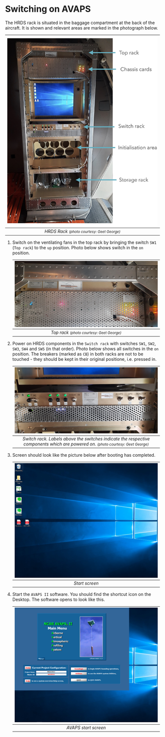 # Switching on AVAPS

The HRDS rack is situated in the baggage compartment at the back of the aircraft. It is shown and relevant areas are marked in the photograph below.

| ![Dropsonde Rack](../graphics/screenshot_dropsonde_rack.jpg) |
| :-------------------------------------------------------------: |
|    *HRDS Rack <small>(photo courtesy: Geet George)</small>*     |

1. Switch on the ventilating fans in the top rack by bringing the switch `SW1` (`Top rack`) to the `up` position. Photo below shows switch in the `on` position.

    |        ![Top rack](../graphics/top_rack.jpg)         |
    | :-----------------------------------------------------: |
    | *Top rack <small>(photo courtesy: Geet George)</small>* |

2. Power on HRDS components in the `Switch rack` with switches `SW1`, `SW2`, `SW3`, `SW4` and `SW5` (in that order). Photo below shows all switches in the `on` position. The breakers (marked as `CB`) in both racks are not to be touched - they should be kept in their original positione, i.e. pressed in.

    |                                                 ![Switch rack](../graphics/switch_rack.jpg)                                                  |
    | :---------------------------------------------------------------------------------------------------------------------------------------------: |
    | *Switch rack. Labels above the switches indicate the respective components which are powered on.  <small>(photo courtesy: Geet George)</small>* |

3. Screen should look like the picture below after booting has completed.

    | ![Start screen](../graphics/start_screen.png) |
    | :----------------------------------------------: |
    |                  *Start screen*                  |

4. Start the `AVAPS II` software. You should find the shortcut icon on the Desktop. The software opens to look like this.

    | ![AVAPS start screen](../graphics/start_avaps.png) |
    | :---------------------------------------------------: |
    |                 *AVAPS start screen*                  |
